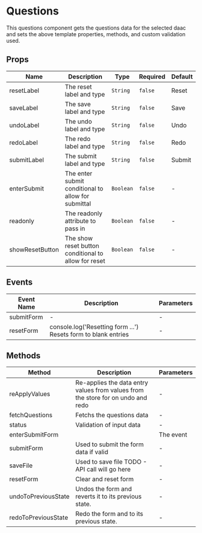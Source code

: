 # Questions

This questions component gets the questions data for the selected daac and sets the above template properties, methods, and custom validation used.

## Props

<!-- @vuese:Questions:props:start -->
|Name|Description|Type|Required|Default|
|---|---|---|---|---|
|resetLabel|The reset label and type|`String`|`false`|Reset|
|saveLabel|The save label and type|`String`|`false`|Save|
|undoLabel|The undo label and type|`String`|`false`|Undo|
|redoLabel|The redo label and type|`String`|`false`|Redo|
|submitLabel|The submit label and type|`String`|`false`|Submit|
|enterSubmit|The enter submit conditional to allow for submittal|`Boolean`|`false`|-|
|readonly|The readonly attribute to pass in|`Boolean`|`false`|-|
|showResetButton|The show reset button conditional to allow for reset|`Boolean`|`false`|-|

<!-- @vuese:Questions:props:end -->


## Events

<!-- @vuese:Questions:events:start -->
|Event Name|Description|Parameters|
|---|---|---|
|submitForm|-|-|
|resetForm|console.log('Resetting form ...') Resets form to blank entries|-|

<!-- @vuese:Questions:events:end -->


## Methods

<!-- @vuese:Questions:methods:start -->
|Method|Description|Parameters|
|---|---|---|
|reApplyValues|Re-applies the data entry values from values from the store for on undo and redo|-|
|fetchQuestions|Fetchs the questions data|-|
|status|Validation of input data|-|
|enterSubmitForm||The event|
|submitForm|Used to submit the form data if valid|-|
|saveFile|Used to save file TODO - API call will go here|-|
|resetForm|Clear and reset form|-|
|undoToPreviousState|Undos the form and reverts it to its previous state.|-|
|redoToPreviousState|Redo the form and to its previous state.|-|

<!-- @vuese:Questions:methods:end -->


